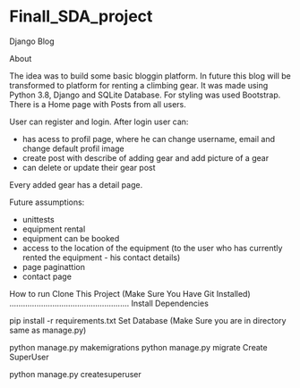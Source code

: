 # Finall_SDA_project
Django Blog

About

The idea was to build some basic bloggin platform. In future this blog will be transformed to platform for renting a climbing gear.
It was made using Python 3.8, Django and SQLite Database. For styling was used Bootstrap.
There is a Home page with Posts from all users. 

User can register and login. After login user can:

* has acess to profil page, where he can change username, email and change default profil image
* create post with describe of adding gear and add picture of a gear
* can delete or update their gear post

Every added gear has a detail page. 


Future assumptions:
* unittests
* equipment rental
* equipment can be booked
* access to the location of the equipment (to the user who has currently rented the equipment - his contact details)
* page paginattion
* contact page

How to run
Clone This Project (Make Sure You Have Git Installed)
.....................................................
Install Dependencies

pip install -r requirements.txt
Set Database (Make Sure you are in directory same as manage.py)

python manage.py makemigrations
python manage.py migrate
Create SuperUser

python manage.py createsuperuser
